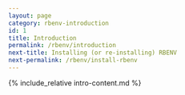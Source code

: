```yaml
---
layout: page
category: rbenv-introduction
id: 1
title: Introduction
permalink: /rbenv/introduction
next-title: Installing (or re-installing) RBENV
next-permalink: /rbenv/install-rbenv
---
```


{% include_relative intro-content.md %}
